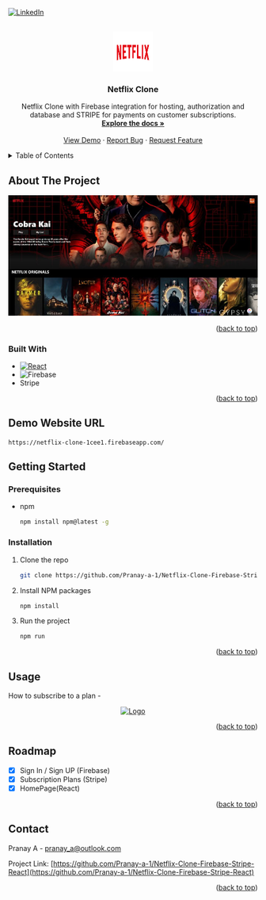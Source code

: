 <a name="readme-top"></a>

<!-- PROJECT SHIELDS -->
<!--
*** I'm using markdown "reference style" links for readability.
*** Reference links are enclosed in brackets [ ] instead of parentheses ( ).
*** See the bottom of this document for the declaration of the reference variables
*** for contributors-url, forks-url, etc. This is an optional, concise syntax you may use.
*** https://www.markdownguide.org/basic-syntax/#reference-style-links
-->

[![LinkedIn][linkedin-shield]][linkedin-url]

<!-- PROJECT LOGO -->
<br />
<div align="center">
  <a href="https://github.com/Pranay-a-1/Netflix-Clone-Firebase-Stripe-React">
    <img src="./netflix reactjs/netflix-build/public/assets/images/netflix-logo.png" alt="Logo" width="80" height="80">
  </a>

<h3 align="center">Netflix Clone</h3>

  <p align="center">
    Netflix Clone with Firebase integration for hosting, authorization and database and STRIPE for payments on customer subscriptions.
    <br />
    <a href="https://github.com/Pranay-a-1/Netflix-Clone-Firebase-Stripe-React"><strong>Explore the docs »</strong></a>
    <br />
    <br />
    <a href="https://netflix-clone-1cee1.firebaseapp.com/">View Demo</a>
    ·
    <a href="https://github.com/Pranay-a-1/Netflix-Clone-Firebase-Stripe-React/issues">Report Bug</a>
    ·
    <a href="https://github.com/Pranay-a-1/Netflix-Clone-Firebase-Stripe-React/issues">Request Feature</a>
  </p>
</div>

<!-- TABLE OF CONTENTS -->
<details>
  <summary>Table of Contents</summary>
  <ol>
    <li>
      <a href="#about-the-project">About The Project</a>
      <ul>
        <li><a href="#built-with">Built With</a></li>
      </ul>
    </li>
    <li>
      <a href="#getting-started">Getting Started</a>
      <ul>
        <li><a href="#prerequisites">Prerequisites</a></li>
        <li><a href="#installation">Installation</a></li>
      </ul>
    </li>
    <li><a href="#usage">Usage</a></li>
    <li><a href="#roadmap">Roadmap</a></li>
    <li><a href="#contributing">Contributing</a></li>
    <li><a href="#license">License</a></li>
    <li><a href="#contact">Contact</a></li>
    <li><a href="#acknowledgments">Acknowledgments</a></li>
  </ol>
</details>

<!-- ABOUT THE PROJECT -->

## About The Project

<!-- [![Product Name Screen Shot][product-screenshot]]("./images/netflix-ss.jpeg") -->

<div align="center">
  <a href="https://github.com/Pranay-a-1/Netflix-Clone-Firebase-Stripe-React">
    <img src="./images/netflix-ss.jpeg" alt="Logo" >
  </a>
</div>

<!-- Here's a blank template to get started: To avoid retyping too much info. Do a search and replace with your text editor for the following: `github_username`, `repo_name`, `twitter_handle`, `linkedin_username`, `email_client`, `email`, `project_title`, `project_description` -->

<p align="right">(<a href="#readme-top">back to top</a>)</p>

### Built With

<!-- - [![Next][next.js]][next-url] -->

- [![React][react.js]][react-url]
- ![Firebase](https://img.shields.io/badge/Firebase-039BE5?style=for-the-badge&logo=Firebase&logoColor=white)
- Stripe

<p align="right">(<a href="#readme-top">back to top</a>)</p>

## Demo Website URL

```
https://netflix-clone-1cee1.firebaseapp.com/
```

<!-- GETTING STARTED -->

## Getting Started

<!-- This is an example of how you may give instructions on setting up your project locally.
To get a local copy up and running follow these simple example steps. -->

### Prerequisites

<!-- This is an example of how to list things you need to use the software and how to install them. -->

- npm
  ```sh
  npm install npm@latest -g
  ```

### Installation

<!-- 1. Get a free API Key at [https://example.com](https://example.com) -->

1. Clone the repo
   ```sh
   git clone https://github.com/Pranay-a-1/Netflix-Clone-Firebase-Stripe-React
   ```
2. Install NPM packages
   ```sh
   npm install
   ```
3. Run the project
   ```sh
   npm run
   ```

<p align="right">(<a href="#readme-top">back to top</a>)</p>

<!-- USAGE EXAMPLES -->

## Usage

How to subscribe to a plan -

<div align="center">
  <a href="https://github.com/Pranay-a-1/Netflix-Clone-Firebase-Stripe-React">
    <img src="./images/netflix-gif.gif" alt="Logo" >
  </a>
</div>



<p align="right">(<a href="#readme-top">back to top</a>)</p>

<!-- ROADMAP -->

## Roadmap

- [x] Sign In / Sign UP (Firebase)
- [x] Subscription Plans (Stripe)
- [x] HomePage(React)

<!-- See the [open issues](https://github.com/github_username/repo_name/issues) for a full list of proposed features (and known issues). -->

<p align="right">(<a href="#readme-top">back to top</a>)</p>

<!-- CONTACT -->

## Contact

Pranay A - pranay_a@outlook.com

Project Link: [https://github.com/Pranay-a-1/Netflix-Clone-Firebase-Stripe-React](https://github.com/Pranay-a-1/Netflix-Clone-Firebase-Stripe-React)

<p align="right">(<a href="#readme-top">back to top</a>)</p>

<!-- MARKDOWN LINKS & IMAGES -->
<!-- https://www.markdownguide.org/basic-syntax/#reference-style-links -->

[contributors-shield]: https://img.shields.io/github/contributors/github_username/repo_name.svg?style=for-the-badge
[contributors-url]: https://github.com/github_username/repo_name/graphs/contributors
[forks-shield]: https://img.shields.io/github/forks/github_username/repo_name.svg?style=for-the-badge
[forks-url]: https://github.com/github_username/repo_name/network/members
[stars-shield]: https://img.shields.io/github/stars/github_username/repo_name.svg?style=for-the-badge
[stars-url]: https://github.com/github_username/repo_name/stargazers
[issues-shield]: https://img.shields.io/github/issues/github_username/repo_name.svg?style=for-the-badge
[issues-url]: https://github.com/github_username/repo_name/issues
[license-shield]: https://img.shields.io/github/license/github_username/repo_name.svg?style=for-the-badge
[license-url]: https://github.com/github_username/repo_name/blob/master/LICENSE.txt
[linkedin-shield]: https://img.shields.io/badge/-LinkedIn-black.svg?style=for-the-badge&logo=linkedin&colorB=555
[linkedin-url]: https://linkedin.com/in/linkedin_username
[product-screenshot]: images/screenshot.png
[next.js]: https://img.shields.io/badge/next.js-000000?style=for-the-badge&logo=nextdotjs&logoColor=white
[next-url]: https://nextjs.org/
[react.js]: https://img.shields.io/badge/React-20232A?style=for-the-badge&logo=react&logoColor=61DAFB
[react-url]: https://reactjs.org/
[vue.js]: https://img.shields.io/badge/Vue.js-35495E?style=for-the-badge&logo=vuedotjs&logoColor=4FC08D
[vue-url]: https://vuejs.org/
[angular.io]: https://img.shields.io/badge/Angular-DD0031?style=for-the-badge&logo=angular&logoColor=white
[angular-url]: https://angular.io/
[svelte.dev]: https://img.shields.io/badge/Svelte-4A4A55?style=for-the-badge&logo=svelte&logoColor=FF3E00
[svelte-url]: https://svelte.dev/
[laravel.com]: https://img.shields.io/badge/Laravel-FF2D20?style=for-the-badge&logo=laravel&logoColor=white
[laravel-url]: https://laravel.com
[bootstrap.com]: https://img.shields.io/badge/Bootstrap-563D7C?style=for-the-badge&logo=bootstrap&logoColor=white
[bootstrap-url]: https://getbootstrap.com
[jquery.com]: https://img.shields.io/badge/jQuery-0769AD?style=for-the-badge&logo=jquery&logoColor=white
[jquery-url]: https://jquery.com
